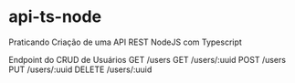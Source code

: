 # api-ts-node

Praticando Criação de uma API REST NodeJS com Typescript

Endpoint do CRUD de Usuários
GET /users
GET /users/:uuid
POST /users
PUT /users/:uuid
DELETE /users/:uuid

